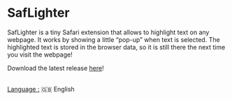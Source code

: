# SafLighter

SafLighter is a tiny Safari extension that allows to highlight text on any webpage. It works by showing a little “pop-up” when text is selected. The highlighted text is stored in the browser data, so it is still there the next time you visit the webpage!  
  
Download the latest release [here](https://github.com/FLA-Coding/SafLighter/releases/latest)!  
  
&nbsp;<br/>
<ins>Language :</ins> 🇬🇧 English

